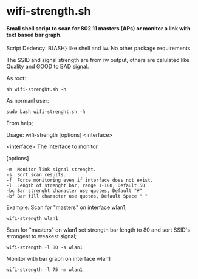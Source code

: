 # wifi-strength.sh
<h4>Small shell script to scan for 802.11 masters (APs) or monitor a link with text based bar graph.</h2>

Script Dedency: B{ASH} like shell and iw. No other package requirements.

 The SSID and signal strength are from iw output, others are
 calulated like Quality and GOOD to BAD signal.

 As root:
 
 	sh wifi-strenght.sh -h

 As normanl user:
 
 	sudo bash wifi-strenght.sh -h

From help;

Usage: wifi-strength [options] \<interface\>

\<interface\>  The interface to monitor. 

[options]

	-m	Monitor link signal strenght.
  	-s	Sort scan results.
  	-f	Force monitoring even if interface does not exist.
  	-l	Length of strenght bar, range 1-100, Default 50
  	-bc	Bar strenght character use quotes, Default "#"
  	-bf	Bar fill character use quotes, Default Space " "

Example:
  Scan for "masters" on interface wlan1;

	wifi-strength wlan1

  Scan for "masters" on wlan1 set strength bar length to 80 
  and sort SSID's strongest to weakest signal;

	wifi-strength -l 80 -s wlan1

  Monitor with bar graph on interface wlan1

	wifi-strength -l 75 -m wlan1
